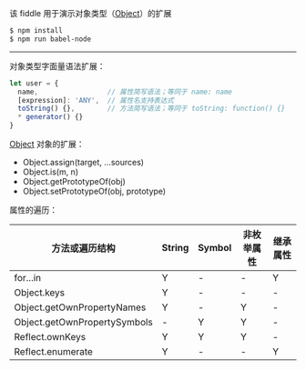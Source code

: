 该 fiddle 用于演示对象类型（[Object](http://mzl.la/IG0YNC)）的扩展

```sh
$ npm install
$ npm run babel-node
```

---

对象类型字面量语法扩展：

```js
let user = {
  name,                 // 属性简写语法；等同于 name: name
  [expression]: 'ANY',  // 属性名支持表达式
  toString() {},        // 方法简写语法；等同于 toString: function() {}
  * generator() {}
}
```

[Object](http://mzl.la/1ZDxvJO) 对象的扩展：

- Object.assign(target, ...sources)
- Object.is(m, n)
- Object.getPrototypeOf(obj)
- Object.setPrototypeOf(obj, prototype)

属性的遍历：

| 方法或遍历结构 | String | Symbol | 非枚举属性 | 继承属性 |
| --- | --- | --- | --- | --- |
| for...in  | Y | - | - | Y |
| Object.keys | Y | - | - | - |
| Object.getOwnPropertyNames | Y | - | Y | - |
| Object.getOwnPropertySymbols | - | Y | Y | - |
| Reflect.ownKeys | Y | Y | Y | - |
| Reflect.enumerate | Y | - | - | Y |
